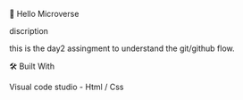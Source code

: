 📖 Hello Microverse

discription

this is the day2 assingment to understand the git/github flow.

🛠 Built With 

Visual code studio - Html / Css



